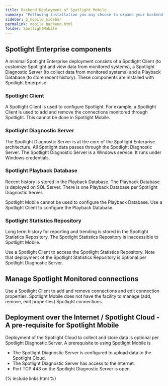 ```yaml
---
title: Backend Deployment of Spotlight Mobile
summary: "Following installation you may choose to expand your backend deployment of Spotlight or further understand your current backend deployment."
sidebar: p_mobile_sidebar
permalink: mobile_backend.html
folder: SpotlightMobile
---
```





## Spotlight Enterprise components

A minimal Spotlight Enterprise deployment consists of a Spotlight Client (to customize Spotlight and view data from monitored systems), a Spotlight Diagnostic Server (to collect data from monitored systems) and a Playback Database (to store recent history). These components are installed with Spotlight Enterprise.

### Spotlight Client

A Spotlight Client is used to configure Spotlight. For example, a Spotlight Client is used to add and remove the connections monitored through Spotlight. This cannot be done in Spotlight Mobile.

### Spotlight Diagnostic Server

The Spotlight Diagnostic Server is at the core of the Spotlight Enterprise architecture. All Spotlight data passes through the Spotlight Diagnostic Server. The Spotlight Diagnostic Server is a Windows service. It runs under Windows credentials.

### Spotlight Playback Database

Recent history is stored in the Playback Database. The Playback Database is deployed on SQL Server. There is one Playback Database per Spotlight Diagnostic Server.

Spotlight Mobile cannot be used to configure the Playback Database. Use a Spotlight Client to configure the Playback Database.

### Spotlight Statistics Repository

Long term history for reporting and trending is stored in the Spotlight Statistics Repository. The Spotlight Statistics Repository is inaccessible to Spotlight Mobile.

Use a Spotlight Client to access the Spotlight Statistics Repository. Note that deployment of the Spotlight Statistics Repository is optional per Spotlight Diagnostic Server.


## Manage Spotlight Monitored connections

Use a Spotlight Client to add and remove connections and edit connection properties. Spotlight Mobile does not have the facility to manage (add, remove, edit properties) Spotlight connections.

## Deployment over the Internet / Spotlight Cloud - A pre-requisite for Spotlight Mobile

Deployment of the Spotlight Cloud to collect and store data is optional per Spotlight Diagnostic Server. A prerequisite to using Spotlight Mobile is

* The Spotlight Diagnostic Server is configured to upload data to the Spotlight Cloud.
* The Spotlight Diagnostic Server has access to the Internet.
* Port TCP 443 on the Spotlight Diagnostic Server is open.



{% include links.html %}
